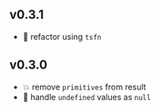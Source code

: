 ## v0.3.1

* 🐞 refactor using `tsfn`

## v0.3.0

* 💥 remove `primitives` from result
* 🐞 handle `undefined` values as `null`
